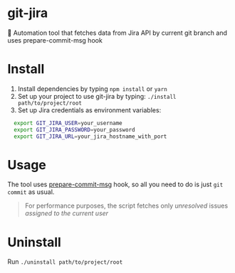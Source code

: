 # git-jira
🤖 Automation tool that fetches data from Jira API by current git branch and uses prepare-commit-msg hook

# Install
1. Install dependencies by typing `npm install` or `yarn`
2. Set up your project to use git-jira by typing: `./install path/to/project/root`
3. Set up Jira credentials as environment variables:
```bash
  export GIT_JIRA_USER=your_username
  export GIT_JIRA_PASSWORD=your_password
  export GIT_JIRA_URL=your_jira_hostname_with_port
```

# Usage
The tool uses [prepare-commit-msg](https://git-scm.com/docs/githooks#_prepare_commit_msg) hook,
so all you need to do is just `git commit` as usual.

> For performance purposes, the script fetches only *unresolved* issues *assigned to the current user*

# Uninstall
Run `./uninstall path/to/project/root`
